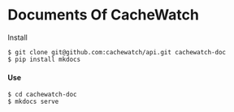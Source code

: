 # Documents Of CacheWatch

Install
```
$ git clone git@github.com:cachewatch/api.git cachewatch-doc
$ pip install mkdocs
```


#### Use
```
$ cd cachewatch-doc
$ mkdocs serve
```

